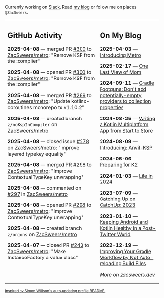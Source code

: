 Currently working on [Slack](https://slack.com/). Read [my blog](https://zacsweers.dev/) or follow me on places `@ZacSweers`.

<table><tr><td valign="top" width="60%">

## GitHub Activity
<!-- githubActivity starts -->
**2025-04-08** — merged PR [#300](https://github.com/ZacSweers/metro/pull/300) to [ZacSweers/metro](https://github.com/ZacSweers/metro): "Remove KSP from the :compiler"

**2025-04-08** — opened PR [#300](https://github.com/ZacSweers/metro/pull/300) to [ZacSweers/metro](https://github.com/ZacSweers/metro): "Remove KSP from the :compiler"

**2025-04-08** — merged PR [#299](https://github.com/ZacSweers/metro/pull/299) to [ZacSweers/metro](https://github.com/ZacSweers/metro): "Update kotlinx-coroutines monorepo to v1.10.2"

**2025-04-08** — created branch `z/noKspInCompiler` on [ZacSweers/metro](https://github.com/ZacSweers/metro)

**2025-04-08** — closed issue [#278](https://github.com/ZacSweers/metro/issues/278) on [ZacSweers/metro](https://github.com/ZacSweers/metro): "Improve layered typekey equality"

**2025-04-08** — merged PR [#298](https://github.com/ZacSweers/metro/pull/298) to [ZacSweers/metro](https://github.com/ZacSweers/metro): "Improve ContextualTypeKey unwrapping"

**2025-04-08** — commented on [#297](https://github.com/ZacSweers/metro/pull/297#issuecomment-2785361622) in [ZacSweers/metro](https://github.com/ZacSweers/metro)

**2025-04-08** — opened PR [#298](https://github.com/ZacSweers/metro/pull/298) to [ZacSweers/metro](https://github.com/ZacSweers/metro): "Improve ContextualTypeKey unwrapping"

**2025-04-08** — created branch `z/onions` on [ZacSweers/metro](https://github.com/ZacSweers/metro)

**2025-04-07** — closed PR [#243](https://github.com/ZacSweers/metro/pull/243) to [ZacSweers/metro](https://github.com/ZacSweers/metro): "Make InstanceFactory a value class"
<!-- githubActivity ends -->
</td><td valign="top" width="40%">

## On My Blog
<!-- blog starts -->
**2025-04-03** — [Introducing Metro](https://www.zacsweers.dev/introducing-metro/)

**2025-02-17** — [One Last View of Mom](https://www.zacsweers.dev/one-last-view-of-mom/)

**2024-09-11** — [Gradle Footguns: Don't add potentially-empty providers to collection properties](https://www.zacsweers.dev/gradle-footgun-adding-empty-providers-to-collection-properties/)

**2024-08-25** — [Writing a Kotlin Multiplatform App from Start to Store](https://www.zacsweers.dev/writing-a-kotlin-multiplatform-app-from-start-to-store/)

**2024-08-09** — [Introducing: Anvil-KSP](https://www.zacsweers.dev/introducing-anvil-ksp/)

**2024-05-06** — [Preparing for K2](https://www.zacsweers.dev/preparing-for-k2/)

**2024-01-03** — [Life in 2024](https://www.zacsweers.dev/life-in-2024/)

**2023-07-09** — [Catching Up on CatchUp: 2023](https://www.zacsweers.dev/catching-up-on-catchup-2023/)

**2023-01-10** — [Keeping Android and Kotlin Healthy in a Post-Twitter World](https://www.zacsweers.dev/keeping-android-healthy/)

**2022-12-19** — [Improving Your Gradle Workflow by Not Auto-reloading Build Files](https://www.zacsweers.dev/improving-your-workflow-by-not-auto-reloading-build-files/)
<!-- blog ends -->
_More on [zacsweers.dev](https://zacsweers.dev/)_
</td></tr></table>

<sub><a href="https://simonwillison.net/2020/Jul/10/self-updating-profile-readme/">Inspired by Simon Willison's auto-updating profile README.</a></sub>